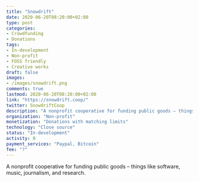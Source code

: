 ```yaml
---
title: "Snowdrift"
date: 2020-06-20T08:20:00+02:00
type: post
categories:
- Crowdfunding
- Donations
tags:
- In-development
- Non-profit
- FOSS friendly
- Creative works
draft: false
images:
- /images/snowdrift.png
comments: true
lastmod: 2020-06-20T08:20:00+02:00
link: "https://snowdrift.coop/"
twitter: SnowdriftCoop
description: "A nonprofit cooperative for funding public goods – things like software, music, journalism, and research."
organization: "Non-profit"
monetization: "Donations with matching limits"
technology: "Close source"
status: "In-development"
activity: 0
payment_services: "Paypal, Bitcoin"
fee: "?"
---
```


A nonprofit cooperative for funding public goods – things like software, music, journalism, and research.<!--more-->

